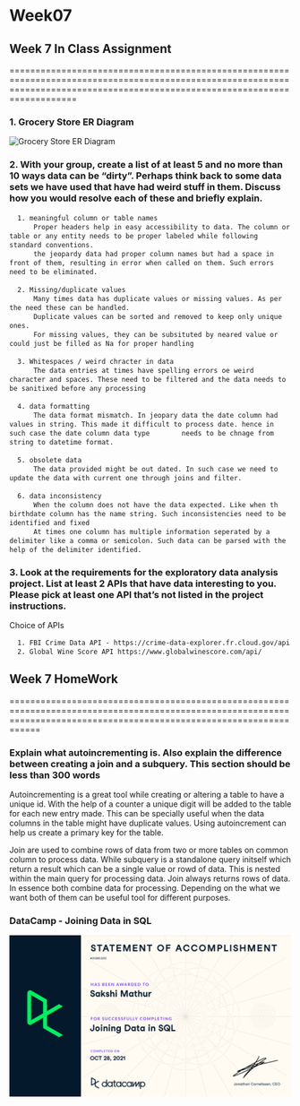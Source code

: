# Week07
##                                                                            Week 7 In Class Assignment
===============================================================================================================================================================================
### 1. Grocery Store ER Diagram
![Grocery Store ER Diagram](https://lucid.app/publicSegments/view/408c7a66-548a-4942-98bb-60f7ca02de3f/image.png)


### 2. With your group, create a list of at least 5 and no more than 10 ways data can be “dirty”. Perhaps think back to some data sets we have used that have had weird stuff in them. Discuss how you would resolve each of these and briefly explain.

      1. meaningful column or table names
          Proper headers help in easy accessibility to data. The column or table or any entity needs to be proper labeled while following standard conventions.
          the jeopardy data had proper column names but had a space in front of them, resulting in error when called on them. Such errors need to be eliminated. 
          
      2. Missing/duplicate values
          Many times data has duplicate values or missing values. As per the need these can be handled. 
          Duplicate values can be sorted and removed to keep only unique ones.
          For missing values, they can be subsituted by neared value or could just be filled as Na for proper handling
          
      3. Whitespaces / weird chracter in data
          The data entries at times have spelling errors oe weird character and spaces. These need to be filtered and the data needs to be sanitixed before any processing
          
      4. data formatting
          The data format mismatch. In jeopary data the date column had values in string. This made it difficult to process date. hence in such case the date column data type        needs to be chnage from string to datetime format. 
          
      5. obsolete data
          The data provided might be out dated. In such case we need to update the data with current one through joins and filter.
      
      6. data inconsistency
          When the column does not have the data expected. Like when th birthdate column has the name string. Such inconsistencies need to be identified and fixed
          At times one column has multiple information seperated by a delimiter like a comma or semicolon. Such data can be parsed with the help of the delimiter identified.
          
### 3. Look at the requirements for the exploratory data analysis project. List at least 2 APIs that have data interesting to you. Please pick at least one API that’s not listed in the project instructions.

Choice of APIs

      1. FBI Crime Data API - https://crime-data-explorer.fr.cloud.gov/api
      2. Global Wine Score API https://www.globalwinescore.com/api/
      
##                                                                            Week 7 HomeWork
========================================================================================================================================================================
### Explain what autoincrementing is. Also explain the difference between creating a join and a subquery. This section should be less than 300 words

Autoincrementing is a great tool while creating or altering a table to have a unique id. 
With the help of a counter a unique digit will be added to the table for each new entry made. 
This can be specially useful when the data columns in the table might have duplicate values.
Using autoincrement can help us create a primary key for the table.

Join are used to combine rows of data from two or more tables on common column to process data.
While subquery is a standalone query initself which return a result which can be a single value or rowd of data. This is nested within the main query for processing data.
Join always returns rows of data.
In essence both combine data for processing. Depending on the what we want both of them can be useful tool for different purposes.

### DataCamp - Joining Data in SQL
![DataCamp - Joining Data in SQL](Joining_data_in_sql.png)
